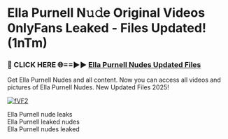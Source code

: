 # ﻿Ella Purnell N𝚞𝚍e Original Videos 0nlyFans Leaked - Files Updated! (1nTm)

### 🔴 CLICK HERE 🌐==►► [﻿Ella Purnell Nudes Updated Files](https://lkdvds.com/ella-purnell)

Get ﻿Ella Purnell Nudes and all content. Now you can access all videos and pictures of ﻿Ella Purnell Nudes. New Updated Files 2025!

[![fVF2](https://i.imgur.com/TnHtlc8.gif)](https://lkdvds.com/ella-purnell)

﻿Ella Purnell nude leaks<br>
﻿Ella Purnell leaked nudes<br>
﻿Ella Purnell nudes leaked